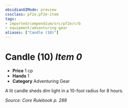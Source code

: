 ```yaml
---
obsidianUIMode: preview
cssclass: pf2e,pf2e-item
tags:
- imported/compendium/src/pf2e/crb
- equipment/adventuring-gear
aliases: ["Candle (10)"]
---
```

# Candle (10) *Item 0*  

- **Price** 1 cp
- **Hands** 1
- **Category** Adventuring Gear

A lit candle sheds dim light in a 10-foot radius for 8 hours.

*Source: Core Rulebook p. 288*